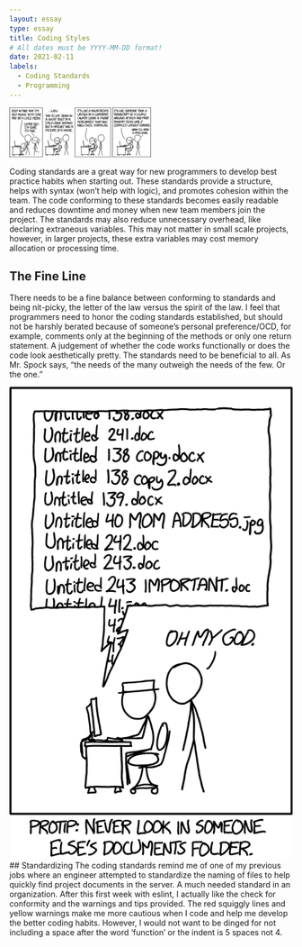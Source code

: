 ```yaml
---
layout: essay
type: essay
title: Coding Styles
# All dates must be YYYY-MM-DD format!
date: 2021-02-11
labels:
  - Coding Standards
  - Programming
---
```


<img class="ui tiny right spaced image" style="width:50%" src="../images/codequality.png">

Coding standards are a great way for new programmers to develop best practice habits when starting out. These standards provide a structure, helps with syntax (won’t help with logic), and promotes cohesion within the team. The code conforming to these standards becomes easily readable and reduces downtime and money when new team members join the project. The standards may also reduce unnecessary overhead, like declaring extraneous variables. This may not matter in small scale projects, however, in larger projects, these extra variables may cost memory allocation or processing time.

## The Fine Line
There needs to be a fine balance between conforming to standards and being nit-picky, the letter of the law versus the spirit of the law. I feel that programmers need to honor the coding standards established, but should not be harshly berated because of someone’s personal preference/OCD, for example, comments only at the beginning of the methods or only one return statement. A judgement of whether the code works functionally or does the code look aesthetically pretty. The standards need to be beneficial to all. As Mr. Spock says, “the needs of the many outweigh the needs of the few. Or the one.”

<img class="ui tiny right spaced image" style="height:50%" src="../images/file.png">
## Standardizing
The coding standards remind me of one of my previous jobs where an engineer attempted to standardize the naming of files to help quickly find project documents in the server. A much needed standard in an organization. After this first week with eslint, I actually like the check for conformity and the warnings and tips provided. The red squiggly lines and yellow warnings make me more cautious when I code and help me develop the better coding habits. However, I would not want to be dinged for not including a space after the word ‘function’ or the indent is 5 spaces not 4.
